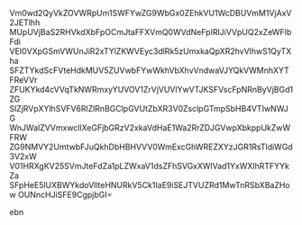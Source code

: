 Vm0wd2QyVkZOVWRpUm1SWFYwZG9WbGx0ZEhkVU1WcDBUVmM1VjAxV2JETlhh
MUpUVjBaS2RHVkdXbFpOCmJtaFFXVmQ0WVdNeFpIRlJiVVpUQ2xZeWFIbFdi
VEI0VXpGSmVWUnJiR2xTYlZKWVEyc3dlRk5zUmxkaQpXR2hvVlhwS1QyTXha
SFZTYkdScFVteHdkMUV5ZUVwbFYwWkhVbXhvVndwaVJYQkVWMnhXYTFReVVr
ZFUKYkd4cVVqTkNWRmxyYUVOV1ZrVjVUVlYwVTJKSFVscFpNRnByVjBGd1ZG
SlZjRVpXYlhSVFV6RlZlRnBGClpGVUtZbXR3V0ZsclpGTmpSbHB4VTIwNWJG
WnJWalZVVmxwcllXeGFjbGRzV2xkaVdHaE1Wa2RrZDJGVwpXbkppUkZwWFRW
ZG9NMVY2UmtwbFJuQkhDbHBHVVV0WmExcGhWREZXYzJGR1RsTldiWGd3V2xW
V01HRXgKV25SVmJteFdZa1pLZWxaV1dsZFhSVGxXWlVad1YxWXlhRTFYYkZa
SFpHeE5lUXBWYkdoVllteHNURkV5Ck1IaE9iSEJTVUZRd1MwTnRSbXBaZHow
OUNncHJiSFE9CgpjbGI=

ebn